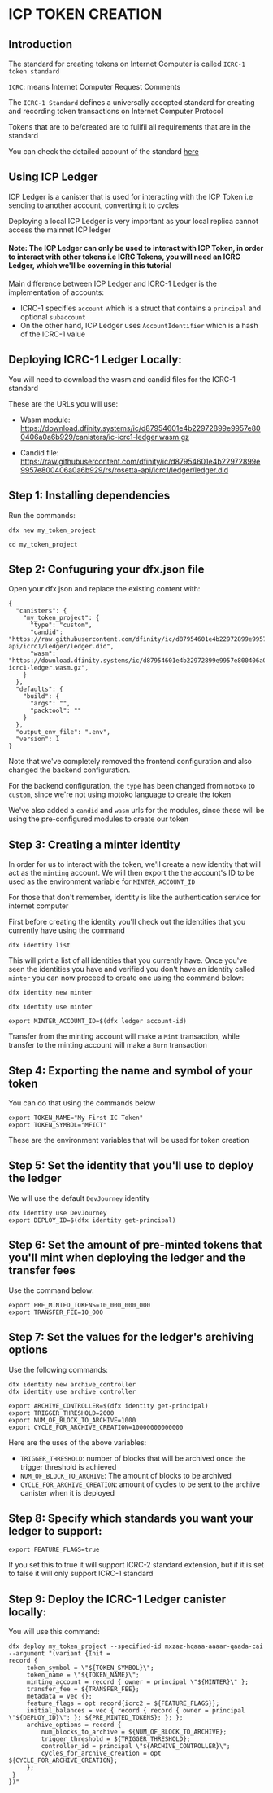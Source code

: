 # ICP TOKEN CREATION

## Introduction 
The standard for creating tokens on Internet Computer is called ```ICRC-1 token standard``` 

``ICRC``: means Internet Computer Request Comments 

The ``ICRC-1 Standard`` defines a universally accepted standard for creating and recording token transactions on Internet Computer Protocol 

Tokens that are to be/created are to fullfil all requirements that are in the standard 

You can check the detailed account of the standard [here](https://github.com/dfinity/ICRC-1/tree/main/standards/ICRC-1)

## Using ICP Ledger
ICP Ledger is a canister that is used for interacting with the ICP Token i.e sending to another account, converting it to cycles 

Deploying a local ICP Ledger is very important as your local replica cannot access the mainnet ICP ledger

#### Note: The ICP Ledger can only be used to interact with ICP Token, in order to interact with other tokens i.e ICRC Tokens, you will need an ICRC Ledger, which we'll be coverning in this tutorial 

Main difference between ICP Ledger and ICRC-1 Ledger is the implementation of accounts: 
* ICRC-1 specifies ``account`` which is a struct that contains a ``principal`` and optional `subaccount`
* On the other hand, ICP Ledger uses ``AccountIdentifier`` which is a hash of the ICRC-1 value 

## Deploying ICRC-1 Ledger Locally: 
You will need to download the wasm and candid files for the ICRC-1 standard 

These are the URLs you will use: 
* Wasm module: https://download.dfinity.systems/ic/d87954601e4b22972899e9957e800406a0a6b929/canisters/ic-icrc1-ledger.wasm.gz 

* Candid file: https://raw.githubusercontent.com/dfinity/ic/d87954601e4b22972899e9957e800406a0a6b929/rs/rosetta-api/icrc1/ledger/ledger.did 

## Step 1: Installing dependencies
Run the commands: 
```
dfx new my_token_project
``` 

```
cd my_token_project
``` 

## Step 2: Confuguring your dfx.json file
Open your dfx json and replace the existing content with: 
```
{
  "canisters": {
    "my_token_project": {
      "type": "custom",
      "candid": "https://raw.githubusercontent.com/dfinity/ic/d87954601e4b22972899e9957e800406a0a6b929/rs/rosetta-api/icrc1/ledger/ledger.did",
      "wasm": "https://download.dfinity.systems/ic/d87954601e4b22972899e9957e800406a0a6b929/canisters/ic-icrc1-ledger.wasm.gz",
    }
  },
  "defaults": {
    "build": {
      "args": "",
      "packtool": ""
    }
  },
  "output_env_file": ".env",
  "version": 1
}
```

Note that we've completely removed the frontend configuration and also changed the backend configuration. 

For the backend configuration, the ``type`` has been changed from ``motoko`` to ``custom``, since we're not using motoko language to create the token 

We've also added a ``candid`` and ``wasm`` urls for the modules, since these will be using the pre-configured modules to create our token 

## Step 3: Creating a minter identity
In order for us to interact with the token, we'll create a new identity that will act as the ``minting`` account. We will then export the the account's ID to be used as the environment variable for ``MINTER_ACCOUNT_ID``

For those that don't remember, identity is like the authentication service for internet computer

First before creating the identity you'll check out the identities that you currently have using the command 

```
dfx identity list
```

This will print a list of all identities that you currently have. Once you've seen the identities you have and verified you don't have an identity called  ``minter`` you can now proceed to create one using the command below: 

```
dfx identity new minter 

dfx identity use minter 

export MINTER_ACCOUNT_ID=$(dfx ledger account-id)
```
Transfer from the minting account will make a ``Mint`` transaction, while transfer to the minting account will make a  ``Burn`` transaction 

## Step 4: Exporting the name and symbol of your token 
You can do that using the commands below 

```
export TOKEN_NAME="My First IC Token" 
export TOKEN_SYMBOL="MFICT" 
```

These are the environment variables that will be used for token creation 

## Step 5: Set the identity that you'll use to deploy the ledger 
We will use the default ``DevJourney`` identity 

```
dfx identity use DevJourney 
export DEPLOY_ID=$(dfx identity get-principal)
```

## Step 6: Set the amount of pre-minted tokens that you'll mint when deploying the ledger and the transfer fees 
Use the command below: 

```
export PRE_MINTED_TOKENS=10_000_000_000
export TRANSFER_FEE=10_000
```

## Step 7: Set the values for the ledger's archiving options
Use the following commands: 

```
dfx identity new archive_controller 
dfx identity use archive_controller 

export ARCHIVE_CONTROLLER=$(dfx identity get-principal)
export TRIGGER_THRESHOLD=2000 
export NUM_OF_BLOCK_TO_ARCHIVE=1000 
export CYCLE_FOR_ARCHIVE_CREATION=10000000000000 

```

Here are the uses of the above variables: 
* ``TRIGGER_THRESHOLD``: number of blocks that will be archived once the trigger threshold is achieved 
* ``NUM_OF_BLOCK_TO_ARCHIVE``: The amount of blocks to be archived 
* ``CYCLE_FOR_ARCHIVE_CREATION``: amount of cycles to be sent to the archive canister when it is deployed 


## Step 8: Specify which standards you want your ledger to support: 

```
export FEATURE_FLAGS=true 
``` 

If you set this to true it will support ICRC-2 standard extension, but if it is set to false it will only support ICRC-1 standard 

## Step 9: Deploy the ICRC-1 Ledger canister locally: 

You will use this command: 

```
dfx deploy my_token_project --specified-id mxzaz-hqaaa-aaaar-qaada-cai --argument "(variant {Init = 
record {
     token_symbol = \"${TOKEN_SYMBOL}\";
     token_name = \"${TOKEN_NAME}\";
     minting_account = record { owner = principal \"${MINTER}\" };
     transfer_fee = ${TRANSFER_FEE};
     metadata = vec {};
     feature_flags = opt record{icrc2 = ${FEATURE_FLAGS}};
     initial_balances = vec { record { record { owner = principal \"${DEPLOY_ID}\"; }; ${PRE_MINTED_TOKENS}; }; };
     archive_options = record {
         num_blocks_to_archive = ${NUM_OF_BLOCK_TO_ARCHIVE};
         trigger_threshold = ${TRIGGER_THRESHOLD};
         controller_id = principal \"${ARCHIVE_CONTROLLER}\";
         cycles_for_archive_creation = opt ${CYCLE_FOR_ARCHIVE_CREATION};
     };
 }
})"
```


